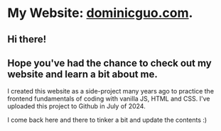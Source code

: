# My Website: [dominicguo.com](dominicguo.com).

## Hi there!
## Hope you've had the chance to check out my website and learn a bit about me.

I created this website as a side-project many years ago to practice the frontend fundamentals of coding with vanilla JS, HTML and CSS. I've uploaded this project to Github in July of 2024.

I come back here and there to tinker a bit and update the contents :)
